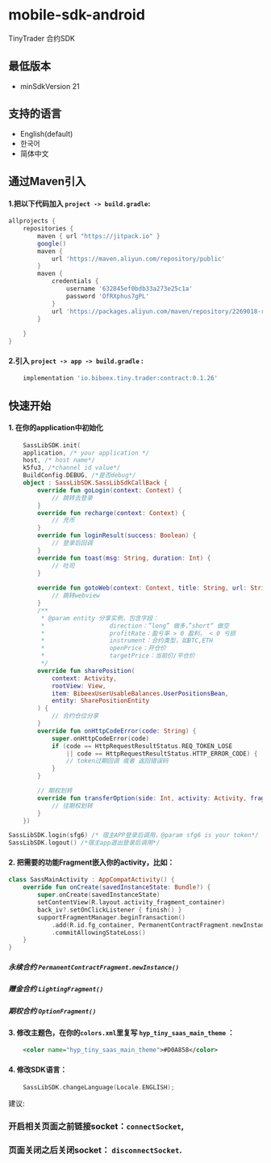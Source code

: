 # mobile-sdk-android
TinyTrader 合约SDK

## 最低版本
+ minSdkVersion 21
## 支持的语言
+ English(default)
+ 한국어
+ 简体中文

## 通过Maven引入
#### 1.把以下代码加入 `project -> build.gradle`:
```gradle
allprojects {
    repositories {
        maven { url "https://jitpack.io" }
        google()
        maven {
            url 'https://maven.aliyun.com/repository/public'
        }
        maven {
            credentials {
                username '632845ef0bdb33a273e25c1a'
                password 'OfRXphus7gPL'
            }
            url 'https://packages.aliyun.com/maven/repository/2269018-release-hMOQ2q/'
        }
       
    }
}
```

#### 2.引入 `project -> app -> build.gradle` :
```gradle
    implementation 'io.bibeex.tiny.trader:contract:0.1.26'
```

## 快速开始
#### 1. 在你的application中初始化
```kotlin
    SassLibSDK.init(
    application, /* your application */
    host, /* host name*/
    k5fu3, /*channel id value*/
    BuildConfig.DEBUG, /*是否debug*/
    object : SassLibSDK.SassLibSdkCallBack {
        override fun goLogin(context: Context) {
            // 跳转去登录
        }
        override fun recharge(context: Context) {
            // 充币
        }
        override fun loginResult(success: Boolean) {
            // 登录后回调
        }
        override fun toast(msg: String, duration: Int) {
            // 吐司
        }
        
        override fun gotoWeb(context: Context, title: String, url: String, showTitle: Boolean) { 
            // 跳转webview
        }
        /**
         * @param entity 分享实例，包含字段：
         *                  direction：”long” 做多，”short“ 做空
         *                  profitRate：盈亏率 > 0 盈利， < 0 亏损
         *                  instrument：合约类型，如BTC,ETH
         *                  openPrice：开仓价
         *                  targetPrice：当前价/平仓价
         */
        override fun sharePosition(
            context: Activity,
            rootView: View,
            item: BibeexUserUsableBalances.UserPositionsBean,
            entity: SharePositionEntity
        ) {
            // 合约仓位分享
        }
        override fun onHttpCodeError(code: String) {
            super.onHttpCodeError(code)
            if (code == HttpRequestResultStatus.REQ_TOKEN_LOSE
                || code == HttpRequestResultStatus.HTTP_ERROR_CODE) {
                // token过期回调 或者 返回错误码
            } 
        }

        // 期权划转
        override fun transferOption(side: Int, activity: Activity, fragmentManager: FragmentManager) {
            // 往期权划转
        }
    })
```
```kotlin
SassLibSDK.login(sfg6) /* 宿主APP登录后调用，@param sfg6 is your token*/
SassLibSDK.logout() /*宿主app退出登录后调用*/
```
#### 2. 把需要的功能Fragment嵌入你的activity，比如：
```kotlin
class SassMainActivity : AppCompatActivity() {
    override fun onCreate(savedInstanceState: Bundle?) {
        super.onCreate(savedInstanceState)
        setContentView(R.layout.activity_fragment_container)
        back_iv?.setOnClickListener { finish() }
        supportFragmentManager.beginTransaction()
            .add(R.id.fg_container, PermanentContractFragment.newInstance())
            .commitAllowingStateLoss()
    }
}
```
##### 永续合约 ```PermanentContractFragment.newInstance()```
##### 赠金合约 ```LightingFragment()```
##### 期权合约 ```OptionFragment()```


#### 3. 修改主题色，在你的`colors.xml`里复写 `hyp_tiny_saas_main_theme` ：
```xml
    <color name="hyp_tiny_saas_main_theme">#D0A858</color>
```
#### 4. 修改SDK语言：
```kotlin
    SassLibSDK.changeLanguage(Locale.ENGLISH);
```

建议:
### 开启相关页面之前链接socket：`connectSocket`,
### 页面关闭之后关闭socket： `disconnectSocket`.

















